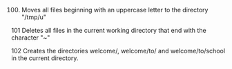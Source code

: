 
100. Moves all files beginning with an uppercase letter to the directory "/tmp/u"

101 Deletes all files in the current working directory that end with the character "~"

102 Creates the directories welcome/, welcome/to/ and welcome/to/school in the current directory.
